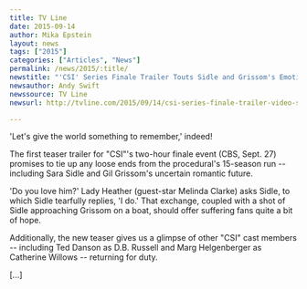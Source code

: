 ```yaml
---
title: TV Line
date: 2015-09-14
author: Mika Epstein
layout: news
tags: ["2015"]
categories: ["Articles", "News"]
permalink: /news/2015/:title/
newstitle: "'CSI' Series Finale Trailer Touts Sidle and Grissom's Emotional Reunion"
newsauthor: Andy Swift  
newssource: TV Line  
newsurl: http://tvline.com/2015/09/14/csi-series-finale-trailer-video-sidle-grissom-reunion/  

---
```


'Let's give the world something to remember,' indeed!

The first teaser trailer for "CSI"'s two-hour finale event (CBS, Sept. 27) promises to tie up any loose ends from the procedural's 15-season run -- including Sara Sidle and Gil Grissom's uncertain romantic future.

'Do you love him?' Lady Heather (guest-star Melinda Clarke) asks Sidle, to which Sidle tearfully replies, 'I do.' That exchange, coupled with a shot of Sidle approaching Grissom on a boat, should offer suffering fans quite a bit of hope.

Additionally, the new teaser gives us a glimpse of other "CSI" cast members -- including Ted Danson as D.B. Russell and Marg Helgenberger as Catherine Willows -- returning for duty.

[...]  
